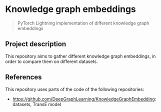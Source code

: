 # Knowledge graph embeddings
> PyTorch Lightning implementation of different knowledge graph embeddings

## Project description
This repository aims to gather different knowledge graph embeddings, in order to compare them on different datasets.

## References
This repository uses parts of the code of the following repositories:
- https://github.com/DeepGraphLearning/KnowledgeGraphEmbedding: datasets, TransE model